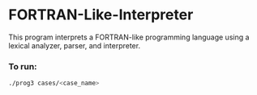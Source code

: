 # FORTRAN-Like-Interpreter

This program interprets a FORTRAN-like programming language using a lexical analyzer, parser, and interpreter.

### To run:

```BASH
./prog3 cases/<case_name>
```
